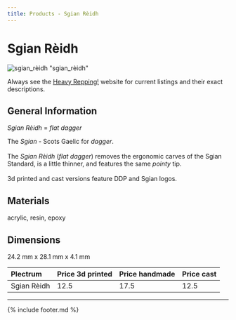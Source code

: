 ```yaml
---
title: Products - Sgian Rèidh
---
```


# Sgian Rèidh

![sgian_rèidh](../assets/img/sgian_rèidh.jpg) "sgian_rèidh"

Always see the [Heavy Repping!](https://www.heavyrepping.com) website for current listings and their exact descriptions.

## General Information
*Sgian Rèidh* = *flat dagger*

The *Sgian* - Scots Gaelic for *dagger*.<br/><br/>The *Sgian Rèidh* (*flat dagger*) removes the ergonomic carves of the Sgian Standard, is a little thinner, and features the same *pointy* tip.<br/><br/>3d printed and cast versions feature DDP and Sgian logos.

## Materials
acrylic, resin, epoxy

## Dimensions
24.2 mm x 28.1 mm x 4.1 mm

| **Plectrum**                                        | **Price 3d printed**   | **Price handmade**   | **Price cast**   |
|:----------------------------------------------------|:-----------------------|:---------------------|:-----------------|
| Sgian Rèidh                                          | 12.5               | 17.5             | 12.5         |

---

{% include footer.md %}